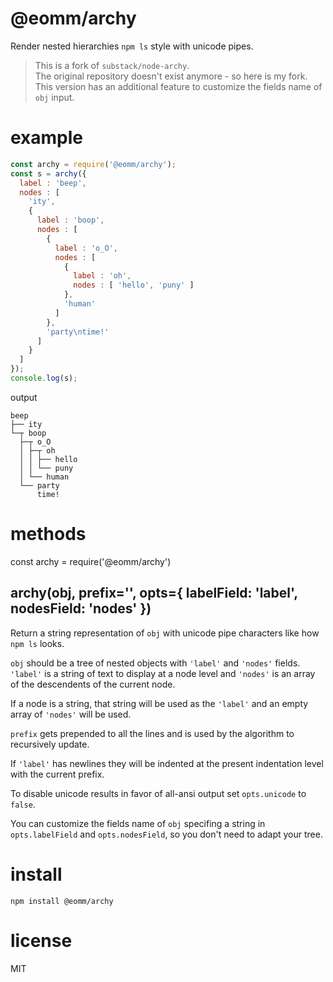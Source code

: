 # @eomm/archy

Render nested hierarchies `npm ls` style with unicode pipes.

> This is a fork of `substack/node-archy`.  
> The original repository doesn't exist anymore - so here is my fork.
> This version has an additional feature to customize the fields name of `obj` input.

# example

``` js
const archy = require('@eomm/archy');
const s = archy({
  label : 'beep',
  nodes : [
    'ity',
    {
      label : 'boop',
      nodes : [
        {
          label : 'o_O',
          nodes : [
            {
              label : 'oh',
              nodes : [ 'hello', 'puny' ]
            },
            'human'
          ]
        },
        'party\ntime!'
      ]
    }
  ]
});
console.log(s);
```

output

```
beep
├── ity
└─┬ boop
  ├─┬ o_O
  │ ├─┬ oh
  │ │ ├── hello
  │ │ └── puny
  │ └── human
  └── party
      time!
```

# methods

  const archy = require('@eomm/archy')

## archy(obj, prefix='', opts={ labelField: 'label', nodesField: 'nodes' })

Return a string representation of `obj` with unicode pipe characters like how
`npm ls` looks.

`obj` should be a tree of nested objects with `'label'` and `'nodes'` fields.
`'label'` is a string of text to display at a node level and `'nodes'` is an
array of the descendents of the current node.

If a node is a string, that string will be used as the `'label'` and an empty
array of `'nodes'` will be used.

`prefix` gets prepended to all the lines and is used by the algorithm to
recursively update.

If `'label'` has newlines they will be indented at the present indentation level
with the current prefix.

To disable unicode results in favor of all-ansi output set `opts.unicode` to
`false`.

You can customize the fields name of `obj` specifing a string in `opts.labelField`
and `opts.nodesField`, so you don't need to adapt your tree.

# install

```
npm install @eomm/archy
```

# license

MIT
